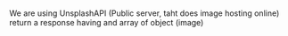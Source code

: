 #
We are using UnsplashAPI (Public server, taht does image hosting online)
return a response having and array of object (image)
#